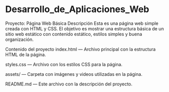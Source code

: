 # Desarrollo_de_Aplicaciones_Web

Proyecto: Página Web Básica
Descripción
Esta es una página web simple creada con HTML y CSS. El objetivo es mostrar una estructura básica de un sitio web estático con contenido estático, estilos simples y buena organización.

Contenido del proyecto
index.html — Archivo principal con la estructura HTML de la página.

styles.css — Archivo con los estilos CSS para la página.

assets/ — Carpeta con imágenes y videos utilizadas en la página.

README.md — Este archivo con la descripción del proyecto.



